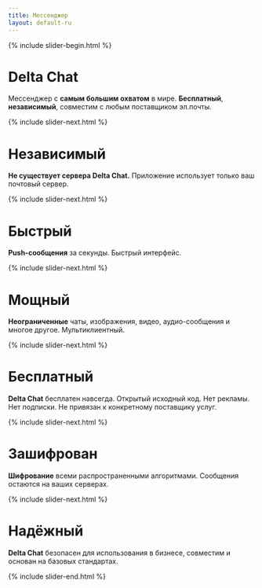 ```yaml
---
title: Мессенджер
layout: default-ru
---
```




<!-- GENERATED FILE -- DO NOT EDIT -->




{% include slider-begin.html %}

# Delta Chat
Мессенджер с **самым большим охватом** в мире. 
**Бесплатный**, **независимый**, совместим с любым поставщиком эл.почты.

{% include slider-next.html %}

# Независимый
**Не существует сервера Delta Chat.** 
Приложение использует только ваш почтовый сервер.

{% include slider-next.html %}

# Быстрый
**Push-сообщения** за секунды. 
Быстрый интерфейс.

{% include slider-next.html %}

# Мощный
**Неограниченные** чаты, изображения, видео, аудио-сообщения и многое другое. Мультиклиентный.

{% include slider-next.html %}

# Бесплатный
**Delta Chat** бесплатен навсегда. 
Открытый исходный код. Нет рекламы. Нет подписки. Не привязан к конкретному поставщику услуг.

{% include slider-next.html %}

# Зашифрован
**Шифрование** всеми распространенными алгоритмами. Сообщения остаются на ваших серверах.

{% include slider-next.html %}

# Надёжный
**Delta Chat** безопасен для использования в бизнесе, совместим и основан на базовых стандартах.

{% include slider-end.html %}


